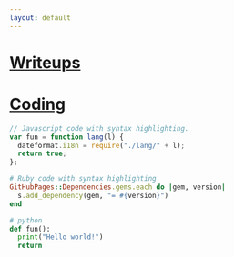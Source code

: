 ```yaml
---
layout: default
---
```


# [Writeups](./Writeups/writup.html)

# [Coding](./Coding/coding.html)



```js
// Javascript code with syntax highlighting.
var fun = function lang(l) {
  dateformat.i18n = require("./lang/" + l);
  return true;
};
```

```ruby
# Ruby code with syntax highlighting
GitHubPages::Dependencies.gems.each do |gem, version|
  s.add_dependency(gem, "= #{version}")
end
```

```python
# python
def fun():
  print("Hello world!")
  return
```
